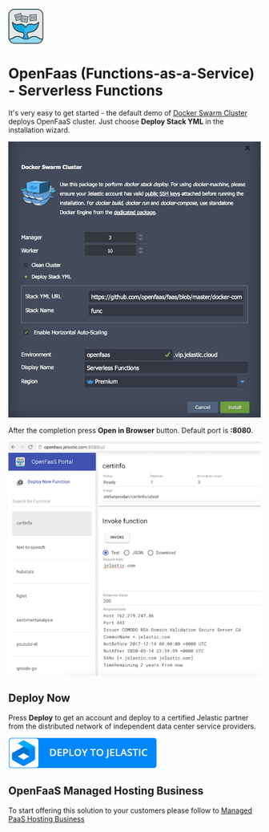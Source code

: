![OpenFaaS Logo](/images/openfaas-logo.png) 

# OpenFaas (Functions-as-a-Service) - Serverless Functions


It's very easy to get started - the default demo of [Docker Swarm Cluster](https://github.com/jelastic-jps/docker-native/tree/master/docker-swarm) deploys OpenFaaS cluster. Just choose __Deploy Stack YML__ in the installation wizard.    

![OpenFaaS Install](/images/openfaas-installation.png) 

After the completion press __Open in Browser__ button. Default port is __:8080__.  

![OpenFaaS UI](/images/openfaas-ui.png) 

## Deploy Now

Press __Deploy__ to get an account and deploy to a certified Jelastic partner from the distributed network of independent data center service providers. 

[![Deploy](https://github.com/jelastic-jps/git-push-deploy/raw/master/images/deploy-to-jelastic.png)](https://jelastic.com/install-application/?manifest=https://raw.githubusercontent.com/siruslan/docker-native/master/docker-swarm/manifest.jps) 

## OpenFaaS Managed Hosting Business

To start offering this solution to your customers please follow to [Managed PaaS Hosting Business](https://jelastic.com/apaas/)
